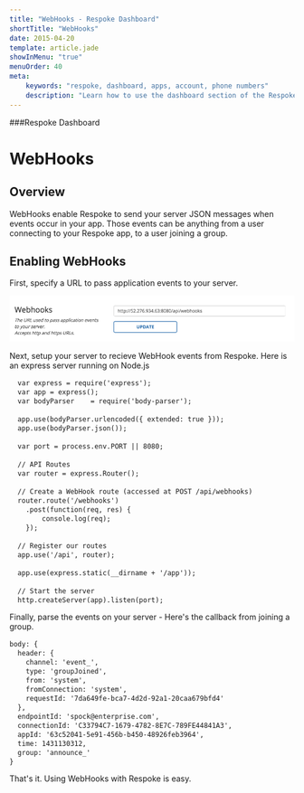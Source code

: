 ```yaml
---
title: "WebHooks - Respoke Dashboard"
shortTitle: "WebHooks"
date: 2015-04-20
template: article.jade
showInMenu: "true"
menuOrder: 40
meta:
    keywords: "respoke, dashboard, apps, account, phone numbers"
    description: "Learn how to use the dashboard section of the Respoke Dashboard."
---
```


###Respoke Dashboard
# WebHooks

## Overview

WebHooks enable Respoke to send your server JSON messages when events occur in your app. Those events can be anything from a user connecting to your Respoke app, to a user joining a group.

## Enabling WebHooks

First, specify a URL to pass application events to your server.

![webhooks](../images/webhooks.png)

Next, setup your server to recieve WebHook events from Respoke. Here is an express server running on Node.js

      var express = require('express');
      var app = express();
      var bodyParser	= require('body-parser');

      app.use(bodyParser.urlencoded({ extended: true }));
      app.use(bodyParser.json());

      var port = process.env.PORT || 8080;

      // API Routes
      var router = express.Router();

      // Create a WebHook route (accessed at POST /api/webhooks)
      router.route('/webhooks')
      	.post(function(req, res) {
      	    console.log(req);
      	});

      // Register our routes
      app.use('/api', router);

      app.use(express.static(__dirname + '/app'));

      // Start the server
      http.createServer(app).listen(port);




Finally, parse the events on your server - Here's the callback from joining a group.

```
body: { 
  header: { 
    channel: 'event_',
    type: 'groupJoined',
    from: 'system',
    fromConnection: 'system',
    requestId: '7da649fe-bca7-4d2d-92a1-20caa679bfd4' 
  },
  endpointId: 'spock@enterprise.com',
  connectionId: 'C33794C7-1679-4782-8E7C-789FE44841A3',
  appId: '63c52041-5e91-456b-b450-48926feb3964',
  time: 1431130312,
  group: 'announce_'
}
```

That's it. Using WebHooks with Respoke is easy.